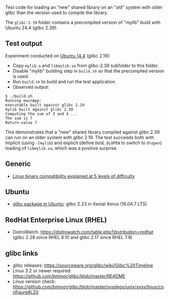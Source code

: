 Test code for loading an "new" shared library on an "old" system with older glibc than the version used to compile the library.

The `glibc-2.39` folder contains a precompiled version of "mylib" build with Ubuntu 24.4 (glibc 2.39).

## Test output
Experiment conducted on [Ubuntu 14.4](https://releases.ubuntu.com/14.04/) (glibc 2.19):
* Copy `mylib.o` and `libmylib.so` from glibc-2.39 subfolder to this folder.
* Disable "mylib" building step in `build.sh` so that the precompiled version is used.
* Run `build.sh` to build and run the test application.
* Observed output:
```
$ ./build.sh
Running mainApp:
executable built against glibc 2.19
mylib built against glibc 2.39
Computing the sum of 3 and 4 ...
The sum is 7
Return-value 7
``` 

This demonstrates that a "new" shared library compiled against glibc 2.39 can run on an older system with glibc 2.19. The test succeeds both with implicit (using `-lmylib`) and explicit (define `DUSE_DLOPEN` to switch to `dlopen`) loading of `libmylib.so`, which was a positive surprise.


## Generic
* [Linux binary compatibility explained at 5 levels of difficulty](https://ruvi-d.medium.com/linux-binary-compatibility-explained-at-5-levels-of-difficulty-ffeab6235fc8)

## Ubuntu
* [glibc package in Ubuntu](https://launchpad.net/ubuntu/+source/glibc): glibc 2.23 in Xenial Xerus (16.04.7 LTS)

## RedHat Enterprise Linux (RHEL)
* DistroWatch: https://distrowatch.com/table.php?distribution=redhat (glibc 2.28 since RHEL 8.10 and glibc 2.17 since RHEL 7.9)

## glibc links
* glibc releases: https://sourceware.org/glibc/wiki/Glibc%20Timeline
* Linux 3.2 or newer required: https://github.com/bminor/glibc/blob/master/README
* Linux version check: https://github.com/bminor/glibc/blob/master/sysdeps/unix/sysv/linux/configure#L20
